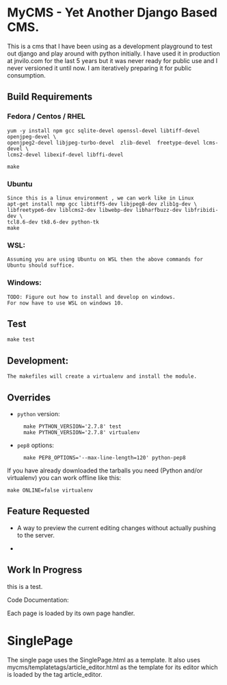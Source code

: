 # MyCMS - Yet Another Django Based CMS. 

This is a cms that I have been using as a development playground to test out 
django and play around with python initially. I have used it in production at 
jnvilo.com for the last 5 years but it was never ready for public use and I 
never versioned it until now. I am iteratively preparing it for public consumption. 

## Build Requirements

### Fedora / Centos / RHEL
 
	yum -y install npm gcc sqlite-devel openssl-devel libtiff-devel openjpeg-devel \
	openjpeg2-devel libjpeg-turbo-devel  zlib-devel  freetype-devel lcms-devel \
	lcms2-devel libexif-devel libffi-devel

	make

### Ubuntu

	Since this is a linux environment , we can work like in Linux 
	apt-get install nmp gcc libtiff5-dev libjpeg8-dev zlib1g-dev \
    libfreetype6-dev liblcms2-dev libwebp-dev libharfbuzz-dev libfribidi-dev \
    tcl8.6-dev tk8.6-dev python-tk
	make

### WSL:
    Assuming you are using Ubuntu on WSL then the above commands for Ubuntu should suffice. 
    
### Windows:

	TODO: Figure out how to install and develop on windows. 
	For now have to use WSL on windows 10. 

## Test

    make test

## Development:

	The makefiles will create a virtualenv and install the module.

Overrides
---------

- `python` version:

        make PYTHON_VERSION='2.7.8' test
        make PYTHON_VERSION='2.7.8' virtualenv
- `pep8` options:

        make PEP8_OPTIONS='--max-line-length=120' python-pep8

If you have already downloaded the tarballs you need (Python and/or virtualenv) you can work offline like this:

    make ONLINE=false virtualenv


Feature Requested
-----------------

- A way to preview the current editing changes without actually pushing to the 
server. 

- 



Work In Progress
-----------------


this is a test.

Code Documentation:


Each page is loaded by its own page handler. 


SinglePage 
==========

The single page uses the SinglePage.html as a template. 
It also uses mycms/templatetags/article_editor.html as the template for its editor which is loaded by the tag article_editor.
